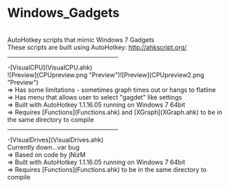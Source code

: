 Windows_Gadgets
=======
<br>AutoHotkey scripts that mimic Windows 7 Gadgets<br>
These scripts are built using AutoHotkey: http://ahkscript.org/

<hr width=50%>
-[VisualCPU](VisualCPU.ahk)<br>
![Preview](CPUpreview.png "Preview")![Preview](CPUpreview2.png "Preview")<br>
=> Has some limitations - sometimes graph times out or hangs to flatline<br>
=> Has menu that allows user to select "gagdet" like settings<br>
=> Built with AutoHotkey 1.1.16.05 running on Windows 7 64bit<br>
=> Requires [Functions](Functions.ahk) and [XGraph](XGraph.ahk) to be in the same directory to compile<br>

<hr width=50%>
-[VisualDrives](VisualDrives.ahk)<br>
Currently down...var bug<br>
=> Based on code by jNizM<br>
=> Built with AutoHotkey 1.1.16.05 running on Windows 7 64bit<br>
=> Requires [Functions](Functions.ahk) to be in the same directory to compile
